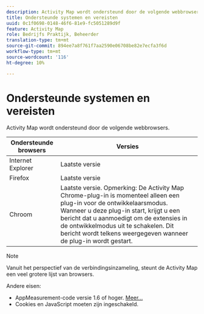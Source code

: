 ```yaml
---
description: Activity Map wordt ondersteund door de volgende webbrowsers.
title: Ondersteunde systemen en vereisten
uuid: 0c1f0698-0148-46f6-81e9-fc5051289d9f
feature: Activity Map
role: Bedrijfs Praktijk, Beheerder
translation-type: tm+mt
source-git-commit: 894ee7a8f761f7aa2590e06708be82e7ecfa3f6d
workflow-type: tm+mt
source-wordcount: '116'
ht-degree: 10%

---
```



# Ondersteunde systemen en vereisten

Activity Map wordt ondersteund door de volgende webbrowsers.

| Ondersteunde browsers | Versies |
|--- |--- |
| Internet Explorer | Laatste versie |
| Firefox | Laatste versie |
| Chroom | Laatste versie. Opmerking:  De Activity Map Chrome-plug-in is momenteel alleen een plug-in voor de ontwikkelaarsmodus. Wanneer u deze plug-in start, krijgt u een bericht dat u aanmoedigt om de extensies in de ontwikkelmodus uit te schakelen. Dit bericht wordt telkens weergegeven wanneer de plug-in wordt gestart. |

>[!NOTE]
>
>Vanuit het perspectief van de verbindingsinzameling, steunt de Activity Map een veel grotere lijst van browsers.

Andere eisen:

* AppMeasurement-code versie 1.6 of hoger. [Meer...](/help/analyze/activity-map/activitymap-getting-started/activitymap-getting-started-admins/activitymap-enable.md)
* Cookies en JavaScript moeten zijn ingeschakeld.

